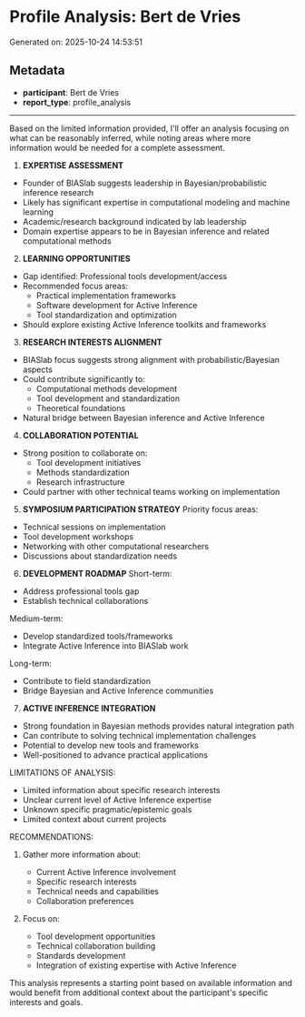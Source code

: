 # Profile Analysis: Bert de Vries

Generated on: 2025-10-24 14:53:51

## Metadata

- **participant**: Bert de Vries
- **report_type**: profile_analysis

---

Based on the limited information provided, I'll offer an analysis focusing on what can be reasonably inferred, while noting areas where more information would be needed for a complete assessment.

1. **EXPERTISE ASSESSMENT**
- Founder of BIASlab suggests leadership in Bayesian/probabilistic inference research
- Likely has significant expertise in computational modeling and machine learning
- Academic/research background indicated by lab leadership
- Domain expertise appears to be in Bayesian inference and related computational methods

2. **LEARNING OPPORTUNITIES**
- Gap identified: Professional tools development/access
- Recommended focus areas:
  * Practical implementation frameworks
  * Software development for Active Inference
  * Tool standardization and optimization
- Should explore existing Active Inference toolkits and frameworks

3. **RESEARCH INTERESTS ALIGNMENT**
- BIASlab focus suggests strong alignment with probabilistic/Bayesian aspects
- Could contribute significantly to:
  * Computational methods development
  * Tool development and standardization
  * Theoretical foundations
- Natural bridge between Bayesian inference and Active Inference

4. **COLLABORATION POTENTIAL**
- Strong position to collaborate on:
  * Tool development initiatives
  * Methods standardization
  * Research infrastructure
- Could partner with other technical teams working on implementation

5. **SYMPOSIUM PARTICIPATION STRATEGY**
Priority focus areas:
- Technical sessions on implementation
- Tool development workshops
- Networking with other computational researchers
- Discussions about standardization needs

6. **DEVELOPMENT ROADMAP**
Short-term:
- Address professional tools gap
- Establish technical collaborations

Medium-term:
- Develop standardized tools/frameworks
- Integrate Active Inference into BIASlab work

Long-term:
- Contribute to field standardization
- Bridge Bayesian and Active Inference communities

7. **ACTIVE INFERENCE INTEGRATION**
- Strong foundation in Bayesian methods provides natural integration path
- Can contribute to solving technical implementation challenges
- Potential to develop new tools and frameworks
- Well-positioned to advance practical applications

LIMITATIONS OF ANALYSIS:
- Limited information about specific research interests
- Unclear current level of Active Inference expertise
- Unknown specific pragmatic/epistemic goals
- Limited context about current projects

RECOMMENDATIONS:
1. Gather more information about:
   - Current Active Inference involvement
   - Specific research interests
   - Technical needs and capabilities
   - Collaboration preferences

2. Focus on:
   - Tool development opportunities
   - Technical collaboration building
   - Standards development
   - Integration of existing expertise with Active Inference

This analysis represents a starting point based on available information and would benefit from additional context about the participant's specific interests and goals.